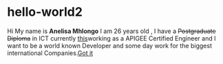 # hello-world2
Hi My name is **Anelisa Mhlongo** I am 26 years old , I have a ~~Postgraduate Diploma~~ in ICT currently [this](me)working as a APIGEE Certified Engineer and I want to be a world known Developer and some day work for the biggest international Companies.[Got it ](https://agea.github.io/tutorial.md "New Link")
